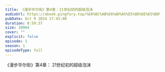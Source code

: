 ```yaml
---
title: 《漫步华尔街》第4章：21世纪初的超级泡沫
audioUrl: https://abook.pingfury.top/%E6%BC%AB%E6%AD%A5%E5%8D%8E%E5%B0%94%E8%A1%97-04-tmpu7ush5h9.mp3
pubDate: Oct 9 2024 17:43:00
duration: 0:59:37
size: 20964
cover: ""
explicit: false
episode: 1
season: 1
episodeType: full
---
```

《漫步华尔街》第4章： 21世纪初的超级泡沫
